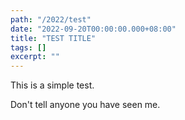 ```yaml
---
path: "/2022/test"
date: "2022-09-20T00:00:00.000+08:00"
title: "TEST TITLE"
tags: []
excerpt: ""
---
```


This is a simple test.

Don't tell anyone you have seen me.